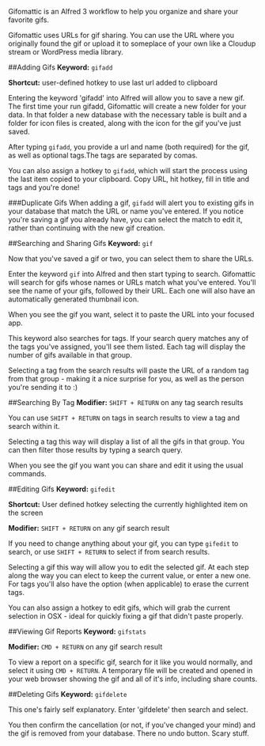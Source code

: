 Gifomattic is an Alfred 3 workflow to help you organize and share your favorite gifs.

Gifomattic uses URLs for gif sharing. You can use the URL where you originally found the gif or upload it to someplace of your own like a Cloudup stream or WordPress media library.

##Adding Gifs
**Keyword:** `gifadd`

**Shortcut:** user-defined hotkey to use last url added to clipboard

Entering the keyword 'gifadd' into Alfred will allow you to save a new gif. The first time your run gifadd, Gifomattic will create a new folder for your data. In that folder a new database with the necessary table is built and a folder for icon files is created, along with the icon for the gif you've just saved.

After typing `gifadd`, you provide a url and name (both required) for the gif, as well as optional tags.The tags are separated by comas.

You can also assign a hotkey to `gifadd`, which will start the process using the last item copied to your clipboard. Copy URL, hit hotkey, fill in title and tags and you're done!

###Duplicate Gifs
When adding a gif, `gifadd` will alert you to existing gifs in your database that match the URL or name you've entered. If you notice you're saving a gif you already have, you can select the match to edit it, rather than continuing with the new gif creation.

##Searching and Sharing Gifs
**Keyword:** `gif`

Now that you've saved a gif or two, you can select them to share the URLs.

Enter the keyword `gif` into Alfred and then start typing to search. Gifomattic will search for gifs whose names or URLs match what you've entered. You'll see the name of your gifs, followed by their URL. Each one will also have an automatically generated thumbnail icon.

When you see the gif you want, select it to paste the URL into your focused app.

This keyword also searches for tags. If your search query matches any of the tags you've assigned, you'll see them listed. Each tag will display the number of gifs available in that group.

Selecting a tag from the search results will paste the URL of a random tag from that group - making it a nice surprise for you, as well as the person you're sending it to :)

##Searching By Tag
**Modifier:** `SHIFT + RETURN` on any tag search results

You can use `SHIFT + RETURN` on tags in search results to view a tag and search within it.

Selecting a tag this way will display a list of all the gifs in that group. You can then filter those results by typing a search query.

When you see the gif you want you can share and edit it using the usual commands.

##Editing  Gifs
**Keyword:** `gifedit`

**Shortcut:** User defined hotkey selecting the currently highlighted item on the screen

**Modifier:** `SHIFT + RETURN` on any gif search result

If you need to change anything about your gif, you can type `gifedit` to search, or use `SHIFT + RETURN` to select if from search results.

Selecting a gif this way will allow you to edit the selected gif. At each step along the way you can elect to keep the current value, or enter a new one. For tags you'll also have the option (when applicable) to erase the current tags.

You can also assign a hotkey to edit gifs, which will grab the current selection in OSX - ideal for quickly fixing a gif that didn't paste properly.

##Viewing Gif Reports
**Keyword:** `gifstats`

**Modifier:** `CMD + RETURN` on any gif search result

To view a report on a specific gif, search for it like you would normally, and select it using `CMD + RETURN`. A temporary file will be created and opened in your web browser showing the gif and all of it's info, including share counts.


##Deleting Gifs
**Keyword:** `gifdelete`

This one's fairly self explanatory. Enter 'gifdelete' then search and select.

You then confirm the cancellation (or not, if you've changed your mind) and the gif is removed from your database. There no undo button. Scary stuff.
